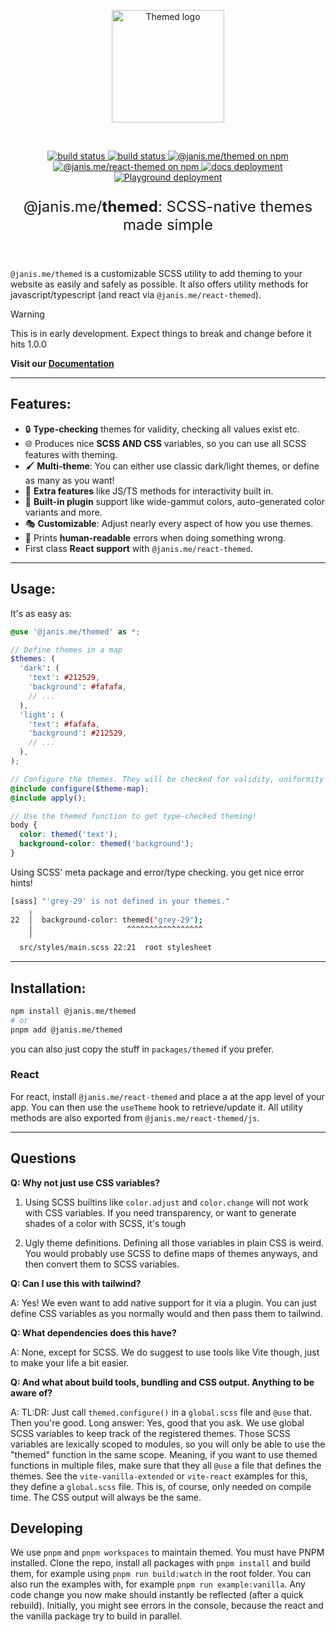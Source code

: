 <p align="center">
  <a href="https://github.com/janis-me/themed" target="_blank" rel="noopener noreferrer">
    <img width="180" src="https://raw.githubusercontent.com/komplettio/themed/refs/heads/main/assets/themed-logo.png" alt="Themed logo">
  </a>
</p>
<br/>
<p align="center">
  <a href="https://themed.janis.me">
    <img src="https://img.shields.io/badge/Documentation-online-blue" alt="build status">
  </a>
  <a href="https://playground.themed.janis.me">
    <img src="https://img.shields.io/badge/Playground-online-green" alt="build status">
  </a>
  <a href="https://npmjs.com/package/@janis.me/themed">
    <img alt="@janis.me/themed on npm" src="https://img.shields.io/npm/v/%40janis.me%2Fthemed?label=npm%20(themed)&labelColor=orange&color=grey">
  </a>
  <a href="https://npmjs.com/package/@janis.me/react-themed">
    <img alt="@janis.me/react-themed on npm" src="https://img.shields.io/npm/v/%40janis.me%2Freact-themed?label=npm%20(react-themed)&labelColor=%2361dafb&color=grey">
  </a>
  <a href="https://app.netlify.com/sites/themed-docs/deploys">
    <img alt="docs deployment" src="https://img.shields.io/netlify/028ea096-26a7-4c1d-a3cb-5fa1b4b7aa58?style=flat&logo=netlify&label=docs">
  </a>
  <a href="https://app.netlify.com/sites/themed-playground/deploys">
    <img alt="Playground deployment" src="https://img.shields.io/netlify/366b1572-c264-4390-abe5-132bf3a9b6a4?style=flat&logo=netlify&label=playground">
  </a>
</p>
<p align="center" style="font-size: 1.5rem;">
  @janis.me/<b>themed</b>: SCSS-native themes made simple
</p>
<br/>

`@janis.me/themed` is a customizable SCSS utility to add theming to your website as easily and safely as possible. It also offers utility methods for javascript/typescript (and react via `@janis.me/react-themed`).

> [!WARNING]  
> This is in early development. Expect things to break and change before it hits 1.0.0

**Visit our [Documentation](https://themed.janis.me)**

---

## Features:

- 🔒 **Type-checking** themes for validity, checking all values exist etc.
- 🌐 Produces nice **SCSS AND CSS** variables, so you can use all SCSS features with theming.
- 🖌 **Multi-theme**: You can either use classic dark/light themes, or define as many as you want!
- 🚀 **Extra features** like JS/TS methods for interactivity built in.
- 🔌 **Built-in plugin** support like wide-gammut colors, auto-generated color variants and more.
- 🎭 **Customizable**: Adjust nearly every aspect of how you use themes.
- 🌈 Prints **human-readable** errors when doing something wrong.
- First class **React support** with `@janis.me/react-themed`.

---

## Usage:

It's as easy as:

```scss
@use '@janis.me/themed' as *;

// Define themes in a map
$themes: (
  'dark': (
    'text': #212529,
    'background': #fafafa,
    // ...
  ),
  'light': (
    'text': #fafafa,
    'background': #212529,
    // ...
  ),
);

// Configure the themes. They will be checked for validity, uniformity etc.
@include configure($theme-map);
@include apply();

// Use the themed function to get type-checked theming!
body {
  color: themed('text');
  background-color: themed('background');
}
```

Using SCSS' meta package and error/type checking. you get nice error hints!

```bash
[sass] "'grey-29' is not defined in your themes."
    ╷
22  │  background-color: themed("grey-29");
    │                     ^^^^^^^^^^^^^^^^^
    ╵
  src/styles/main.scss 22:21  root stylesheet
```

---

## Installation:

```bash
npm install @janis.me/themed
# or
pnpm add @janis.me/themed
```

you can also just copy the stuff in `packages/themed` if you prefer.

### React

For react, install `@janis.me/react-themed` and place a <ThemeProvider> at the app level of your app. You can then use the `useTheme` hook to retrieve/update it. All utility methods are also exported from `@janis.me/react-themed/js`.

---

## Questions

**Q: Why not just use CSS variables?**

1. Using SCSS builtins like `color.adjust` and `color.change` will not work with CSS variables. If you need transparency, or want to generate shades of a color with SCSS, it's tough

2. Ugly theme definitions. Defining all those variables in plain CSS is weird. You would probably use SCSS to define maps of themes anyways, and then convert them to SCSS variables.

**Q: Can I use this with tailwind?**

A: Yes! We even want to add native support for it via a plugin. You can just define CSS variables as you normally would and then pass them to tailwind.

**Q: What dependencies does this have?**

A: None, except for SCSS. We do suggest to use tools like Vite though, just to make your life a bit easier.

**Q: And what about build tools, bundling and CSS output. Anything to be aware of?**

A: TL:DR: Just call `themed.configure()` in a `global.scss` file and `@use` that. Then you're good.
Long answer: Yes, good that you ask. We use global SCSS variables to keep track of the registered themes. Those SCSS variables are lexically scoped to modules, so you will only be able to use the "themed" function in the same scope.
Meaning, if you want to use themed functions in multiple files, make sure that they all `@use` a file that defines the themes. See the `vite-vanilla-extended` or `vite-react` examples for this, they define a `global.scss` file.
This is, of course, only needed on compile time. The CSS output will always be the same.

## Developing

We use `pnpm` and `pnpm workspaces` to maintain themed. You must have PNPM installed. Clone the repo, install all packages with `pnpm install` and build them, for example using `pnpm run build:watch` in the root folder.
You can also run the examples with, for example `pnpm run example:vanilla`. Any code change you now make should instantly be reflected (after a quick rebuild). Initially, you might see errors in the console, because the react and the vanilla
package try to build in parallel.

